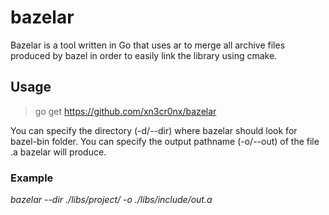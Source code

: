 # bazelar
Bazelar is a tool written in Go that uses ar to merge all archive files produced by bazel in order to easily link the library using cmake.

## Usage
> go get https://github.com/xn3cr0nx/bazelar

You can specify the directory (-d/--dir) where bazelar should look for bazel-bin folder.
You can specify the output pathname (-o/--out) of the file .a bazelar will produce.

### Example
*bazelar --dir ./libs/project/ -o ./libs/include/out.a*
